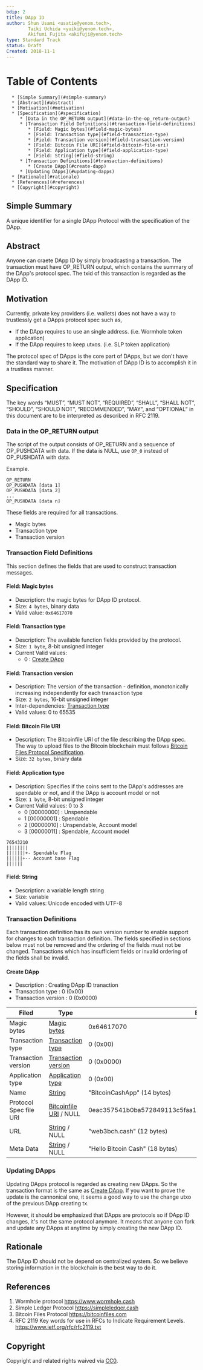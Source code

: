 ```yaml
---
bdip: 2
title: DApp ID
author: Shun Usami <usatie@yenom.tech>,
        Taiki Uchida <yuiki@yenom.tech>,
        Akifumi Fujita <akifuji@yenom.tech>
type: Standard Track
status: Draft
Created: 2018-11-1
---
```


Table of Contents
=================

      * [Simple Summary](#simple-summary)
      * [Abstract](#abstract)
      * [Motivation](#motivation)
      * [Specification](#specification)
         * [Data in the OP_RETURN output](#data-in-the-op_return-output)
         * [Transaction Field Definitions](#transaction-field-definitions)
            * [Field: Magic bytes](#field-magic-bytes)
            * [Field: Transaction type](#field-transaction-type)
            * [Field: Transaction version](#field-transaction-version)
            * [Field: Bitcoin File URI](#field-bitcoin-file-uri)
            * [Field: Application type](#field-application-type)
            * [Field: String](#field-string)
         * [Transaction Definitions](#transaction-definitions)
            * [Create DApp](#create-dapp)
         * [Updating DApps](#updating-dapps)
      * [Rationale](#rationale)
      * [References](#references)
      * [Copyright](#copyright)

## Simple Summary
 A unique identifier for a single DApp Protocol with the specification of the DApp.

## Abstract
Anyone can craete DApp ID by simply broadcasting a transaction. The transaction must have OP_RETURN output, which contains the summary of the DApp's protocol spec. The txid of this transaction is regarded as the DApp ID.

## Motivation
Currently, private key providers (i.e. wallets) does not have a way to trustlessly get a DApps protocol spec such as,
- If the DApp requires to use an single address. (i.e. Wormhole token application)
- If the DApp requires to keep utxos. (i.e. SLP token application)

The protocol spec of DApps is the core part of DApps, but we don't have the standard way to share it.
The motivation of DApp ID is to accomplish it in a trustless manner.


## Specification
The key words “MUST”, “MUST NOT”, “REQUIRED”, “SHALL”, “SHALL NOT”, “SHOULD”, “SHOULD NOT”, “RECOMMENDED”, “MAY”, and “OPTIONAL” in this document are to be interpreted as described in RFC 2119.

### Data in the OP_RETURN output
The script of the output consists of OP_RETURN and a sequence of OP_PUSHDATA with data.
If the data is NULL, use `OP_0` instead of OP_PUSHDATA with data.

Example.
```
OP_RETURN
OP_PUSHDATA [data 1]
OP_PUSHDATA [data 2]
...
OP_PUSHDATA [data n]
```

These fields are required for all transactions.
- Magic bytes
- Transaction type
- Transaction version


### Transaction Field Definitions
This section defines the fields that are used to construct transaction messages.


#### Field: Magic bytes
- Description: the magic bytes for DApp ID protocol.
- Size: `4 bytes`, binary data
- Valid value: `0x64617070`

#### Field: Transaction type
- Description: The available function fields provided by the protocol.
- Size: `1 byte`,  8-bit unsigned integer
- Current Valid values:
    - 0 : [Create DApp](#create-dapp)

#### Field: Transaction version
- Description: The version of the transaction - definition, monotonically increasing independently for each transaction type
- Size: `2 bytes`, 16-bit unsigned integer
- Inter-dependencies: [Transaction type](#field-transaction-type)
- Valid values: 0 to 65535

#### Field: Bitcoin File URI
- Description: The Bitcoinfile URI of the file describing the DApp spec. The way to upload files to the Bitcoin blockchain must follows [Bitcoin Files Protocol Specification](https://github.com/simpleledger/slp-specifications/blob/master/bitcoinfiles.md).
- Size: `32 bytes`, binary data


#### Field: Application type
- Description: Specifies if the coins sent to the DApp's addresses are spendable or not, and if the DApp is account model or not
- Size: `1 byte`, 8-bit unsigned integer
- Current Valid values: 0 to 3
    - 0 [00000000] : Unspendable
    - 1 [00000001] : Spendable
    - 2 [00000010] : Unspendable, Account model
    - 3 [00000011] : Spendable, Account model

```
76543210
||||||||
|||||||+- Spendable Flag
||||||+-- Account base Flag
||||||
```

#### Field: String

- Description: a variable length string
- Size: variable
- Valid values: Unicode encoded with UTF-8

### Transaction Definitions
Each transaction definition has its own version number to enable support for changes to each transaction definition. The fields specified in sections below must not be removed and the ordering of the fields must not be changed. Transactions which has insufficient fields or invalid ordering of the fields shall be invalid.

#### Create DApp
- Description : Creating DApp ID tranaction
- Transaction type : 0 (0x00)
- Transaction version : 0 (0x0000)

| Filed | Type | Example |
| --- | --- | --- |
| Magic bytes | [Magic bytes](#Field-Magic-bytes) | 0x64617070 |
| Transaction type | [Transaction type](#Field-Transaction-type) | 0 (0x00) |
| Transaction version | [Transaction version](#Field-Transaction-version) | 0 (0x0000) |
| Application type | [Application type](#Field-Application-type) | 0 (0x00) |
| Name | [String](#Field-String) | "BitcoinCashApp" (14 bytes) |
| Protocol Spec file URI | [Bitcoinfile URI](#Field-Bitcoin-file-URI) / NULL | 0eac357541b0ba572849113c5faa1d1990f6382741dc3e2f5507e3ca8346dc0e |
| URL | [String](#Field-String) / NULL | "web3bch.cash" (12 bytes) |
| Meta Data | [String](#Field-String) / NULL | "Hello Bitcoin Cash" (18 bytes) |


### Updating DApps
Updating DApps protocol is regarded as creating new DApps. So the transaction format is the same as [Create DApp](#Create-DApp).
If you want to prove the update is the cannonical one, it seems a good way to use the change utxo of the previous DApp creating tx.

However, it should be emphasized that DApps are protocols so if DApp ID changes, it's not the same protocol anymore.
It means that anyone can fork and update any DApps at anytime by simply creating the new DApp ID.

## Rationale
The DApp ID should not be depend on centralized system. So we believe storing information in the blockchain is the best way to do it.

## References
1. Wormhole protocol https://www.wormhole.cash
2. Simple Ledger Protocol  https://simpleledger.cash
3. Bitcoin Files Protocol https://bitcoinfiles.com
4. RFC 2119 Key words for use in RFCs to Indicate Requirement Levels. https://www.ietf.org/rfc/rfc2119.txt

## Copyright
Copyright and related rights waived via [CC0](https://creativecommons.org/publicdomain/zero/1.0/).
